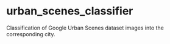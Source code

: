 # urban_scenes_classifier
Classification of Google Urban Scenes dataset images into the corresponding city.

